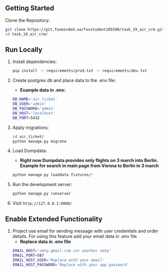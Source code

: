 ## Getting Started

Clone the Repository:

```bash
git clone https://git.foxminded.ua/foxstudent105590/task_19_air_crm.git
cd task_19_air_crm/
```

## Run Locally

1. Install dependencies:

    ```bash
    pip install -r requirements/prod.txt -r requirements/dev.txt
    ```

2. Create postgres db and place data to the .env file:
    - **Example data in .env:**
    ```bash
    DB_NAME='air_ticket'
    DB_USER='admin'
    DB_PASSWORD='admin'
    DB_HOST='localhost'
    DB_PORT=5432
    ```

3. Apply migrations:

    ```bash
    cd air_ticket/
    python manage.py migrate
    ```

4. Load Dumpdata:
    - **Right now Dumpdata provides only flights on 3 march into Berlin. Example for search in main page from Vienna to Berlin in 3 march**
    ```bash
    python manage.py loaddata fixtures/*
    ```

5. Run the development server:

    ```bash
    python manage.py runserver
    ```

6. Visit `http://127.0.0.1:8000/`

## Enable Extended Functionality

1. Project use email for sending message with user credentials and order details. For using this feature add your email data in .env file
    - **Replace data in .env file**
     ```bash
    EMAIL_HOST='smtp.gmail.com /or another smtp'
    EMAIL_PORT=587
    EMAIL_HOST_USER='Replace with your email'
    EMAIL_HOST_PASSWORD='Replace with your app password'    
    ```
